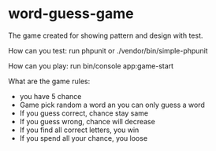 # word-guess-game

The game created for showing pattern and design with test.

How can you test:
run phpunit or  ./vendor/bin/simple-phpunit

How can you play:
run bin/console app:game-start

What are the game rules:
- you have 5 chance
- Game pick random a word an you can only guess a word
- If you guess correct, chance stay same
- If you guess wrong, chance will decrease
- If you find all correct letters, you win
- If you spend all your chance, you loose
